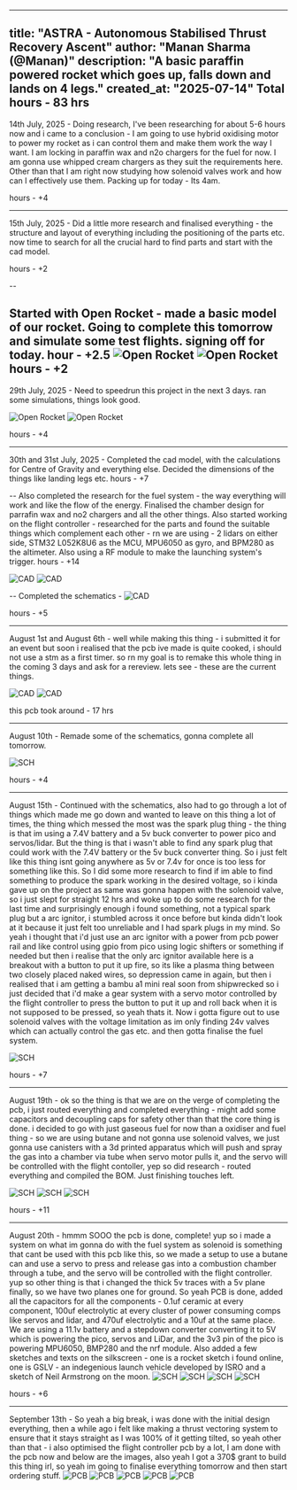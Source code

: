 
---
title: "ASTRA - Autonomous Stabilised Thrust Recovery Ascent"
author: "Manan Sharma (@Manan)"
description: "A basic paraffin powered rocket which goes up, falls down and lands on 4 legs."
created_at: "2025-07-14"
Total hours - 83 hrs
---

14th July, 2025 -
Doing research, I've been researching for about 5-6 hours now and i came to a conclusion - I am going to use hybrid oxidising motor to power my rocket as i can control them and make them work the way I want. I am locking in paraffin wax and n2o chargers for the fuel for now. I am gonna use whipped cream chargers as they suit the requirements here. Other than that I am right now studying how solenoid valves work and how can I effectively use them. Packing up for today - Its 4am.

hours - +4

---
15th July, 2025 -
Did a little more research and finalised everything - the structure and layout of everything including the positioning of the parts etc. now time to search for all the crucial hard to find parts and start with the cad model.

hours - +2

--

Started with Open Rocket - made a basic model of our rocket. Going to complete this tomorrow and simulate some test flights. signing off for today.
hour - +2.5
![Open Rocket](https://hc-cdn.hel1.your-objectstorage.com/s/v3/de23775a91b247666d03ca95c841cff5d8a64bec_screenshot_2025-07-16_at_1.38.09___am.png)
![Open Rocket](https://hc-cdn.hel1.your-objectstorage.com/s/v3/09037c414f543e91b96f8d16f6b7fd9bf22a2389_screenshot_2025-07-16_at_1.38.24___am.png)
hours - +2
---

29th July, 2025 -
Need to speedrun this project in the next 3 days. ran some simulations, things look good.

![Open Rocket](https://hc-cdn.hel1.your-objectstorage.com/s/v3/7d826fa916dcaf980aec910090bad755c58b76bc_screenshot_2025-07-22_at_12.32.55___am.png)
![Open Rocket](https://hc-cdn.hel1.your-objectstorage.com/s/v3/0a9340abd8f7e2090bd551a7236ef5d5b808e048_screenshot_2025-07-22_at_12.33.06___am.png)

hours - +4

---
30th and 31st July, 2025 -
Completed the cad model, with the calculations for Centre of Gravity and everything else. Decided the dimensions of the things like landing legs etc.
hours - +7

--
Also completed the research for the fuel system - the way everything will work and like the flow of the energy. Finalised the chamber design for parrafin wax and no2 chargers and all the other things. Also started working on the flight controller - researched for the parts and found the suitable things which complement each other - rn we are using - 2 lidars on either side, STM32 L052K8U6 as the MCU, MPU6050 as gyro, and BPM280 as the altimeter. Also using a RF module to make the launching system's trigger.
hours - +14

![CAD](https://hc-cdn.hel1.your-objectstorage.com/s/v3/6a278e24489b7209372f84a830f54f0c1b13f5b7_screenshot_2025-07-31_at_8.48.29___pm.png)
![CAD](https://hc-cdn.hel1.your-objectstorage.com/s/v3/05f420220b2e25e54d8cca7f1f3828cd5bdd5a63_screenshot_2025-07-31_at_8.49.23___pm.png)

--
Completed the schematics -
![CAD](https://hc-cdn.hel1.your-objectstorage.com/s/v3/f776903f97898415f5401254f62856af31d764ee_screenshot_2025-08-01_at_3.28.11___am.png)

hours - +5


---

August 1st and August 6th -
well while making this thing - i submitted it for an event but soon i realised that the pcb ive made is quite cooked, i should not use a stm as a first timer. so rn my goal is to remake this whole thing in the coming 3 days and ask for a rereview. lets see - these are the current things.

![CAD](https://hc-cdn.hel1.your-objectstorage.com/s/v3/d353d52df04e1eaece24cce61dbf0e1801a6d75c_screenshot_2025-08-07_at_6.38.21___pm.png)
![CAD](https://hc-cdn.hel1.your-objectstorage.com/s/v3/bb7f380423163cb61dbd22e2e2b1c763a285ed61_screenshot_2025-08-07_at_6.38.35___pm.png)

this pcb took around - 17 hrs

---
August 10th -
Remade some of the schematics, gonna complete all tomorrow.

![SCH](https://hc-cdn.hel1.your-objectstorage.com/s/v3/0780474ed24290801a72e58a6966364000a88099_screenshot_2025-08-11_at_2.25.21___pm.png)

hours - +4

---

August 15th -
Continued with the schematics, also had to go through a lot of things which made me go down and wanted to leave on this thing a lot of times, the thing which messed the most was the spark plug thing - the thing is that im using a 7.4V battery and a 5v buck converter to power pico and servos/lidar. But the thing is that i wasn't able to find any spark plug that could work with the 7.4V battery or the 5v buck converter thing. So i just felt like this thing isnt going anywhere as 5v or 7.4v for once is too less for something like this. So I did some more research to find if im able to find something to produce the spark working in the desired voltage, so i kinda gave up on the project as same was gonna happen with the solenoid valve, so i just slept for straight 12 hrs and woke up to do some research for the last time and surprisingly enough i found something, not a typical spark plug but a arc ignitor, i stumbled across it once before but kinda didn't look at it because it just felt too unreliable and I had spark plugs in my mind. So yeah i thought that i'd just use an arc ignitor with a power from pcb power rail and like control using gpio from pico using logic shifters or something if needed but then i realise that the only arc ignitor available here is a breakout with a button to put it up fire, so its like a plasma thing between two closely placed naked wires, so depression came in again, but then i realised that i am getting a bambu a1 mini real soon from shipwrecked so i just decided that i'd make a gear system with a servo motor controlled by the flight controller to press the button to put it up and roll back when it is not supposed to be pressed, so yeah thats it. Now i gotta figure out to use solenoid valves with the voltage limitation as im only finding 24v valves which can actually control the gas etc. and then gotta finalise the fuel system.

![SCH](/assets/SCH1.png)

hours - +7


---
August 19th -
ok so the thing is that we are on the verge of completing the pcb, i just routed everything and completed everything - might add some capacitors and decoupling caps for safety other than that the core thing is done. i decided to go with just gaseous fuel for now than a oxidiser and fuel thing - so we are using butane and not gonna use solenoid valves, we just gonna use canisters with a 3d printed apparatus which will push and spray the gas into a chamber via tube when servo motor pulls it, and the servo will be controlled with the flight contoller, yep so did research - routed everything and compiled the BOM. Just finishing touches left.

![SCH](/assets/SCH2.png)
![SCH](/assets/PCB1.png)
![SCH](/assets/3D1.png)

hours - +11


---
August 20th -
hmmm SOOO the pcb is done, complete! yup so i made a system on what im gonna do with the fuel system as solenoid is something that cant be used with this pcb like this, so we made a setup to use a butane can and use a servo to press and release gas into a combustion chamber through a tube, and the servo will be controlled with the flight controller. yup so other thing is that i changed the thick 5v traces with a 5v plane finally, so we have two planes one for ground. So yeah PCB is done, added all the capacitors for all the components - 0.1uf ceramic at every component, 100uf electrolytic at every cluster of power consuming comps like servos and lidar, and 470uf electrolytic and a 10uf at the same place. We are using a 11.1v battery and a stepdown converter converting it to 5V which is powering the pico, servos and LiDar, and the 3v3 pin of the pico is powering MPU6050, BMP280 and the nrf module. Also added a few sketches and texts on the silkscreen - one is a rocket sketch i found online, one is GSLV - an indegenious launch vehicle developed by ISRO and a sketch of Neil Armstrong on the moon.
![SCH](/assets/SCH3.png)
![SCH](/assets/PCB2.png)
![SCH](/assets/3D2.png)
![SCH](/assets/3D3.png)

hours - +6

---
September 13th -
So yeah a big break, i was done with the initial design everything, then a while ago i felt like making a thrust vectoring system to ensure that it stays straight as I was 100% of it getting tilted, so yeah other than that - i also optimised the flight controller pcb by a lot, I am done with the pcb now and below are the images, also yeah I got a 370$ grant to build this thing irl, so yeah im going to finalise everything tomorrow and then start ordering stuff.
![PCB](/assets/PCB3.png)
![PCB](/assets/3D4.png)
![PCB](/assets/3D5.png)
![PCB](/assets/3D6.png)
![PCB](/assets/3D7.png)
